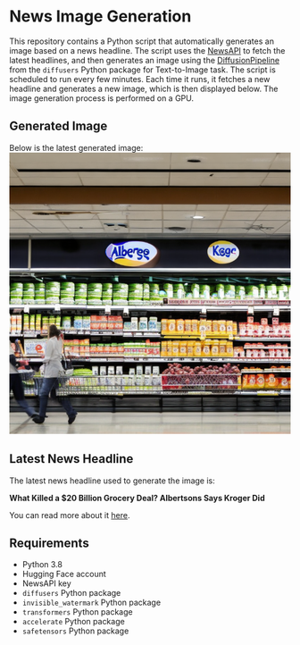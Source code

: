 # News Image Generation
This repository contains a Python script that automatically generates an image based on a news headline. The script uses the [NewsAPI](https://newsapi.org/) to fetch the latest headlines, and then generates an image using the [DiffusionPipeline](https://github.com/huggingface/diffusers) from the `diffusers` Python package for Text-to-Image task.
The script is scheduled to run every few minutes. Each time it runs, it fetches a new headline and generates a new image, which is then displayed below. The image generation process is performed on a GPU.

## Generated Image
Below is the latest generated image:
![Generated Image](image.png)

## Latest News Headline
The latest news headline used to generate the image is:

**What Killed a $20 Billion Grocery Deal? Albertsons Says Kroger Did**

You can read more about it [here](https://news.google.com/rss/articles/CBMirgFBVV95cUxQTFlYc1I4WkxKaHpkYXdmY2pHNHNLbUpUVDh1Mmp1dWcwc3BGXzZTcElxMjhqOElvWjZhNFJycDJVdFhBZkpCdFZ1cE1ZaExXSFhQUGg1UkMtQjd0VGxxS09nRjZlQ1ZubnJoejVnd1REbmV1QlJBN29zQ3N5cm83S3EyRzJ6MnFPRGtKQkQ1ODd1MjJNbTBxVENOYXZUSWZrWmJ0ZVRkR2o1WS1oM1E?oc=5).

## Requirements
- Python 3.8
- Hugging Face account
- NewsAPI key
- `diffusers` Python package
- `invisible_watermark` Python package
- `transformers` Python package
- `accelerate` Python package
- `safetensors` Python package
